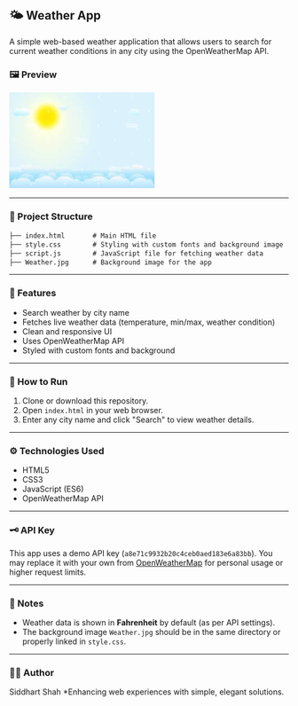 ## 🌤️ Weather App

A simple web-based weather application that allows users to search for current weather conditions in any city using the OpenWeatherMap API.

### 🖼️ Preview

![Weather App UI](./Weather.jpg)

---

### 📁 Project Structure

```
├── index.html       # Main HTML file
├── style.css        # Styling with custom fonts and background image
├── script.js        # JavaScript file for fetching weather data
├── Weather.jpg      # Background image for the app
```

---

### 🚀 Features

* Search weather by city name
* Fetches live weather data (temperature, min/max, weather condition)
* Clean and responsive UI
* Uses OpenWeatherMap API
* Styled with custom fonts and background

---

### 🔧 How to Run

1. Clone or download this repository.
2. Open `index.html` in your web browser.
3. Enter any city name and click "Search" to view weather details.

---

### ⚙️ Technologies Used

* HTML5
* CSS3
* JavaScript (ES6)
* OpenWeatherMap API

---

### 🗝️ API Key

This app uses a demo API key (`a8e71c9932b20c4ceb0aed183e6a83bb`). You may replace it with your own from [OpenWeatherMap](https://openweathermap.org/api) for personal usage or higher request limits.

---

### 📌 Notes

* Weather data is shown in **Fahrenheit** by default (as per API settings).
* The background image `Weather.jpg` should be in the same directory or properly linked in `style.css`.

---

### 🧑‍💻 Author

Siddhart Shah
*Enhancing web experiences with simple, elegant solutions.
